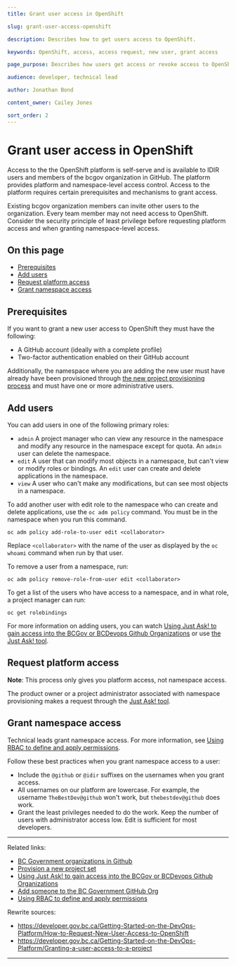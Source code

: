```yaml
---
title: Grant user access in OpenShift

slug: grant-user-access-openshift

description: Describes how to get users access to OpenShift.

keywords: OpenShift, access, access request, new user, grant access

page_purpose: Describes how users get access or revoke access to OpenShift and the prerequisites.

audience: developer, technical lead

author: Jonathan Bond

content_owner: Cailey Jones

sort_order: 2
---
```


# Grant user access in OpenShift

Access to the the OpenShift platform is self-serve and is available to IDIR users and members of the bcgov organization in GitHub. The platform provides platform and namespace-level access control. Access to the platform requires certain prerequisites and mechanisms to grant access.

Existing bcgov organization members can invite other users to the organization. Every team member may not need access to OpenShift. Consider the security principle of least privilege before requesting platform access and when granting namespace-level access.

## On this page
- [Prerequisites](#prereqs)
- [Add users](#add-users)
- [Request platform access](#request-access)
- [Grant namespace access](#grant-access)

## Prerequisites<a name="prereqs"></a>

If you want to grant a new user access to OpenShift they must have the following:

- A GitHub account (ideally with a complete profile)
- Two-factor authentication enabled on their GitHub account

Additionally, the namespace where you are adding the new user must have already have been provisioned through [the new project provisioning process](/provision-new-openshift-project/) and must have one or more administrative users.

## Add users<a name="add-users"></a>

You can add users in one of the following primary roles:

* ``admin`` A project manager who can view any resource in the namespace and modify any resource in the namespace except for quota.  An ``admin`` user can delete the namespace.
* ``edit`` A user that can modify most objects in a namespace, but can't view or modify roles or bindings. An ``edit`` user can create and delete applications in the namespace.
* ``view`` A user who can't make any modifications, but can see most objects in a namespace.

To add another user with edit role to the namespace who can create and delete applications, use the ``oc adm policy`` command. You must be in the namespace when you run this command.

```
oc adm policy add-role-to-user edit <collaborator>
```

Replace ``<collaborator>`` with the name of the user as displayed by the ``oc whoami`` command when run by that user.

To remove a user from a namespace, run:

```
oc adm policy remove-role-from-user edit <collaborator>
```
To get a list of the users who have access to a namespace, and in what role, a project manager can run:
```
oc get rolebindings
```
For more information on adding users, you can watch [Using Just Ask! to gain access into the BCGov or BCDevops Github Organizations](https://www.youtube.com/watch?v=IvdPyx2-qm0) or use [the Just Ask! tool](https://just-ask-web-bdec76-prod.apps.silver.devops.gov.bc.ca/).

## Request platform access<a name="request-access"></a>

**Note**: This process only gives you platform access, not namespace access.

The product owner or a project administrator associated with namespace provisioning makes a request through the [Just Ask! tool](https://just-ask-web-bdec76-prod.apps.silver.devops.gov.bc.ca/).

## Grant namespace access<a name="grant-access"></a>

Technical leads grant namespace access. For more information, see [Using RBAC to define and apply permissions](https://docs.openshift.com/container-platform/4.9/authentication/using-rbac.html).

Follow these best practices when you grant namespace access to a user:
- Include the `@github` or `@idir` suffixes on the usernames when you grant access.
- All usernames on our platform are lowercase. For example, the username `TheBestDev@github` won't work, but `thebestdev@github` does work.
- Grant the least privileges needed to do the work. Keep the number of users with administrator access low. Edit is sufficient for most developers.

---
Related links:
* [BC Government organizations in Github](/bc-government-organizations-in-github/)
* [Provision a new project set](/provision-new-openshift-project/)
* [Using Just Ask! to gain access into the BCGov or BCDevops Github Organizations](https://www.youtube.com/watch?v=IvdPyx2-qm0)
* [Add someone to the BC Government GitHub Org](https://just-ask-web-bdec76-prod.apps.silver.devops.gov.bc.ca/)
* [Using RBAC to define and apply permissions](https://docs.openshift.com/container-platform/4.9/authentication/using-rbac.html)

Rewrite sources:
* https://developer.gov.bc.ca/Getting-Started-on-the-DevOps-Platform/How-to-Request-New-User-Access-to-OpenShift
* https://developer.gov.bc.ca/Getting-Started-on-the-DevOps-Platform/Granting-a-user-access-to-a-project
---

